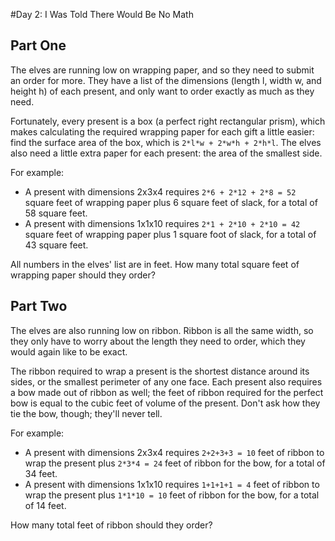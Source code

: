 #Day 2: I Was Told There Would Be No Math

Part One
---------

The elves are running low on wrapping paper, and so they need to submit an order for more. They have a list of the dimensions (length l, width w, and height h) of each present, and only want to order exactly as much as they need.

Fortunately, every present is a box (a perfect right rectangular prism), which makes calculating the required wrapping paper for each gift a little easier: find the surface area of the box, which is `2*l*w + 2*w*h + 2*h*l`. The elves also need a little extra paper for each present: the area of the smallest side.

For example:

* A present with dimensions 2x3x4 requires `2*6 + 2*12 + 2*8 = 52` square feet of wrapping paper plus 6 square feet of slack, for a total of 58 square feet.
* A present with dimensions 1x1x10 requires `2*1 + 2*10 + 2*10 = 42` square feet of wrapping paper plus 1 square foot of slack, for a total of 43 square feet.

All numbers in the elves' list are in feet. How many total square feet of wrapping paper should they order?

Part Two 
---------

The elves are also running low on ribbon. Ribbon is all the same width, so they only have to worry about the length they need to order, which they would again like to be exact.

The ribbon required to wrap a present is the shortest distance around its sides, or the smallest perimeter of any one face. Each present also requires a bow made out of ribbon as well; the feet of ribbon required for the perfect bow is equal to the cubic feet of volume of the present. Don't ask how they tie the bow, though; they'll never tell.

For example:

* A present with dimensions 2x3x4 requires `2+2+3+3 = 10` feet of ribbon to wrap the present plus `2*3*4 = 24` feet of ribbon for the bow, for a total of 34 feet.
* A present with dimensions 1x1x10 requires `1+1+1+1 = 4` feet of ribbon to wrap the present plus `1*1*10 = 10` feet of ribbon for the bow, for a total of 14 feet.

How many total feet of ribbon should they order?
